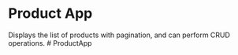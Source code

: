 # Product App

Displays the list of products with pagination, and can perform CRUD operations.
#   P r o d u c t A p p  
 